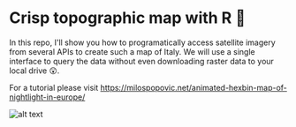 # Crisp topographic map with R 🎉

In this repo, I'll show you how to programatically access satellite imagery from several APIs to create such a map of Italy. We will use a single interface to query the data without even downloading raster data to your local drive 😲. 

For a tutorial please visit https://milospopovic.net/animated-hexbin-map-of-nightlight-in-europe/

![alt text](https://github.com/milos-agathon/Animated-hexbin-map-of-nightlight-in-Europe/blob/main/photo1a.png?raw=true)
